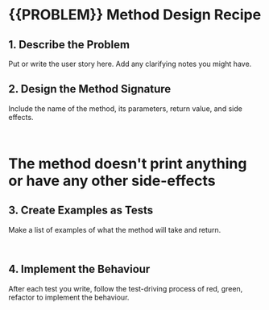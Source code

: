 # {{PROBLEM}} Method Design Recipe

## 1. Describe the Problem

Put or write the user story here. Add any clarifying notes you might have.

## 2. Design the Method Signature

Include the name of the method, its parameters, return value, and side effects.

```ruby



```

# The method doesn't print anything or have any other side-effects

## 3. Create Examples as Tests

Make a list of examples of what the method will take and return.

```ruby



```

## 4. Implement the Behaviour

After each test you write, follow the test-driving process of red, green, refactor to implement the behaviour.
